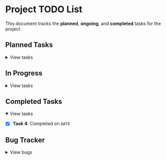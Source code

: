 # Project TODO List

This document tracks the **planned**, **ongoing**, and **completed** tasks for the project.

## Planned Tasks

<details>
  <summary>View tasks</summary>

  ### General Tasks

  - [ ] **Task 1**: Brief description
  - [ ] **Task 2**: Brief description

  ### Machine Learning Enhancements

  - [ ] **ML Task 1**: Implement feature engineering for stock data.
  - [ ] **ML Task 2**: Develop and test more advanced models (e.g., LSTM, CNN) for stock price prediction.
  - [ ] **ML Task 3**: Integrate model evaluation metrics specific to financial data (e.g., Sharpe Ratio, Sortino Ratio).
  - [ ] **ML Task 4**: Set up a pipeline for continuous training and model updating.
  - [ ] **ML Task 5**: Explore and implement techniques for handling non-stationary time series data in stock markets.
</details>

## In Progress

<details>
  <summary>View tasks</summary>

  - [ ] **Task 3**: Started on `DATE`, ETA `DATE`
</details>

## Completed Tasks

<details open>
  <summary>View tasks</summary>

  - [x] **Task 4**: Completed on `DATE`
</details>

## Bug Tracker

<details>
  <summary>View bugs</summary>

  - [ ] **Bug 1**: Brief description, Reported on `DATE`
</details>
